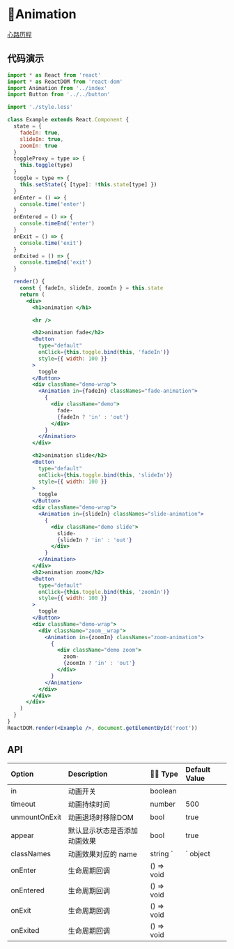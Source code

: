 # Animation

[心路历程](https://segmentfault.com/a/1190000018507616)

## 代码演示

```jsx
import * as React from 'react'
import * as ReactDOM from 'react-dom'
import Animation from '../index'
import Button from '../../button'

import './style.less'

class Example extends React.Component {
  state = {
    fadeIn: true,
    slideIn: true,
    zoomIn: true
  }
  toggleProxy = type => {
    this.toggle(type)
  }
  toggle = type => {
    this.setState({ [type]: !this.state[type] })
  }
  onEnter = () => {
    console.time('enter')
  }
  onEntered = () => {
    console.timeEnd('enter')
  }
  onExit = () => {
    console.time('exit')
  }
  onExited = () => {
    console.timeEnd('exit')
  }

  render() {
    const { fadeIn, slideIn, zoomIn } = this.state
    return (
      <div>
        <h1>animation </h1>

        <hr />

        <h2>animation fade</h2>
        <Button
          type="default"
          onClick={this.toggle.bind(this, 'fadeIn')}
          style={{ width: 100 }}
        >
          toggle
        </Button>
        <div className="demo-wrap">
          <Animation in={fadeIn} classNames="fade-animation">
            {
              <div className="demo">
                fade-
                {fadeIn ? 'in' : 'out'}
              </div>
            }
          </Animation>
        </div>

        <h2>animation slide</h2>
        <Button
          type="default"
          onClick={this.toggle.bind(this, 'slideIn')}
          style={{ width: 100 }}
        >
          toggle
        </Button>
        <div className="demo-wrap">
          <Animation in={slideIn} classNames="slide-animation">
            {
              <div className="demo slide">
                slide-
                {slideIn ? 'in' : 'out'}
              </div>
            }
          </Animation>
        </div>
        <h2>animation zoom</h2>
        <Button
          type="default"
          onClick={this.toggle.bind(this, 'zoomIn')}
          style={{ width: 100 }}
        >
          toggle
        </Button>
        <div className="demo-wrap">
          <div className="zoom__wrap">
            <Animation in={zoomIn} classNames="zoom-animation">
              {
                <div className="demo zoom">
                  zoom-
                  {zoomIn ? 'in' : 'out'}
                </div>
              }
            </Animation>
          </div>
        </div>
      </div>
    )
  }
}
ReactDOM.render(<Example />, document.getElementById('root'))


```

## API

| Option        | Description                  |  Type           | Default Value |
| :------------ | :--------------------------- | :---------------- | :------------ |
| in            | 动画开关                     | boolean           |               |
| timeout       | 动画持续时间                 | number            | 500           |
| unmountOnExit | 动画退场时移除DOM            | bool              | true          |
| appear        | 默认显示状态是否添加动画效果 | bool              | true          |
| classNames    | 动画效果对应的 name          | string `|` object |               |
| onEnter       | 生命周期回调                 | () => void        |               |
| onEntered       | 生命周期回调                 | () => void        |               |
| onExit    | 生命周期回调         | () => void|               |
| onExited    | 生命周期回调         | () => void|               |

<q-iframe name="animation"  />